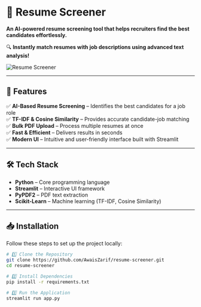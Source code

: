 # 📄 Resume Screener  

**An AI-powered resume screening tool that helps recruiters find the best candidates effortlessly.**  

🔍 **Instantly match resumes with job descriptions using advanced text analysis!**  

![Resume Screener](https://i.ytimg.com/vi/hqu5EYMLCUw/maxresdefault.jpg)  

---

## 🚀 Features  
✅ **AI-Based Resume Screening** – Identifies the best candidates for a job role  
✅ **TF-IDF & Cosine Similarity** – Provides accurate candidate-job matching  
✅ **Bulk PDF Upload** – Process multiple resumes at once  
✅ **Fast & Efficient** – Delivers results in seconds  
✅ **Modern UI** – Intuitive and user-friendly interface built with Streamlit  

---

## 🛠 Tech Stack  
- **Python** – Core programming language  
- **Streamlit** – Interactive UI framework  
- **PyPDF2** – PDF text extraction  
- **Scikit-Learn** – Machine learning (TF-IDF, Cosine Similarity)  

---

## 📥 Installation  

Follow these steps to set up the project locally:  

```bash
# 1️⃣ Clone the Repository
git clone https://github.com/AwaisZarif/resume-screener.git
cd resume-screener

# 2️⃣ Install Dependencies
pip install -r requirements.txt

# 3️⃣ Run the Application
streamlit run app.py
